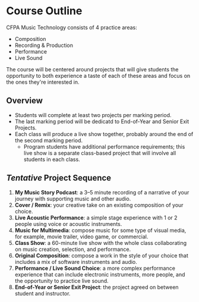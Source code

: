 ---
---

# Course Outline

CFPA Music Technology consists of 4 practice areas:

- Composition
- Recording & Production
- Performance
- Live Sound

The course will be centered around projects that will give students the opportunity to both experience a taste of each of these areas and focus on the ones they're interested in.

## Overview

- Students will complete at least two projects per marking period.
- The last marking period will be dedicatd to End-of-Year and Senior Exit Projects.
- Each class will produce a live show together, probably around the end of the second marking period.
    - Program students have additional performance requirements; this live show is a separate class-based project that will involve all students in each class.

## _Tentative_ Project Sequence

1. **My Music Story Podcast**: a 3–5 minute recording of a narrative of your journey with supporting music and other audio.
1. **Cover / Remix**: your creative take on an existing composition of your choice.
1. **Live Acoustic Performance**: a simple stage experience with 1 or 2 people using voice or acoustic instruments.
1. **Music for Multimedia**: compose music for some type of visual media, for example, movie trailer, video game, or commercial.
1. **Class Show**: a 60-minute live show with the whole class collaborating on music creation, selection, and performance.
1. **Original Composition**: compose a work in the style of your choice that includes a mix of software instruments and audio.
1. **Performance / Live Sound Choice**: a more complex performance experience that can include electronic instruments, more people, and the opportunity to practice live sound.
1. **End-of-Year or Senior Exit Project**: the project agreed on between student and instructor.